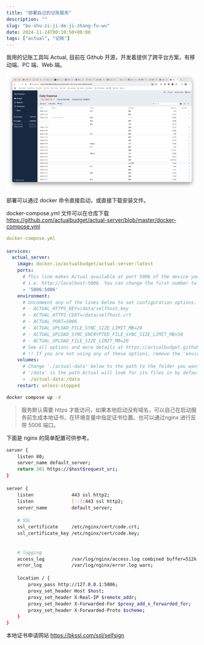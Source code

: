 ```yaml
---
title: "部署自己的记账服务"
description: ""
slug: "bu-shu-zi-ji-de-ji-zhang-fu-wu"
date: 2024-11-24T00:10:50+08:00
tags: ["actual", "记账"]
---
```


我用的记账工具叫 Actual, 目前在 Github 开源，开发着提供了跨平台方案，有移动端、PC 端、Web 端。

![actual](https://raw.githubusercontent.com/jimicat/image-upload/main/blog-images/202411240239147.png)

部署可以通过 docker 命令直接启动，或直接下载安装文件。

docker-compose.yml 文件可以在仓库下载 <https://github.com/actualbudget/actual-server/blob/master/docker-compose.yml>

```yml
docker-compose.yml

services:
  actual_server:
    image: docker.io/actualbudget/actual-server:latest
    ports:
      # This line makes Actual available at port 5006 of the device you run the server on,
      # i.e. http://localhost:5006. You can change the first number to change the port, if you want.
      - '5006:5006'
    environment:
      # Uncomment any of the lines below to set configuration options.
      # - ACTUAL_HTTPS_KEY=/data/selfhost.key
      # - ACTUAL_HTTPS_CERT=/data/selfhost.crt
      # - ACTUAL_PORT=5006
      # - ACTUAL_UPLOAD_FILE_SYNC_SIZE_LIMIT_MB=20
      # - ACTUAL_UPLOAD_SYNC_ENCRYPTED_FILE_SYNC_SIZE_LIMIT_MB=50
      # - ACTUAL_UPLOAD_FILE_SIZE_LIMIT_MB=20
      # See all options and more details at https://actualbudget.github.io/docs/Installing/Configuration
      # !! If you are not using any of these options, remove the 'environment:' tag entirely.
    volumes:
      # Change './actual-data' below to the path to the folder you want Actual to store its data in on your server.
      # '/data' is the path Actual will look for its files in by default, so leave that as-is.
      - ./actual-data:/data
    restart: unless-stopped
```

```bash
docker compose up -d
```

> 服务默认需要 https 才能访问，如果本地启动没有域名，可以自己在启动服务前生成本地证书，在环境变量中指定证书位置。也可以通过nginx 进行反带 5006 端口。

下面是 nginx 的简单配置可供参考。

```bash
server {
    listen 80;
    server_name default_server;
    return 301 https://$host$request_uri;
}

server {
    listen              443 ssl http2;
    listen              [::]:443 ssl http2;
    server_name         default_server;

    # SSL
    ssl_certificate     /etc/nginx/cert/code.crt;
    ssl_certificate_key /etc/nginx/cert/code.key;


    # logging
    access_log          /var/log/nginx/access.log combined buffer=512k flush=1m;
    error_log           /var/log/nginx/error.log warn;

    location / {
        proxy_pass http://127.0.0.1:5006;
        proxy_set_header Host $host;
        proxy_set_header X-Real-IP $remote_addr;
        proxy_set_header X-Forwarded-For $proxy_add_x_forwarded_for;
        proxy_set_header X-Forwarded-Proto $scheme;
    }
}
```

本地证书申请网站 <https://bkssl.com/ssl/selfsign>
